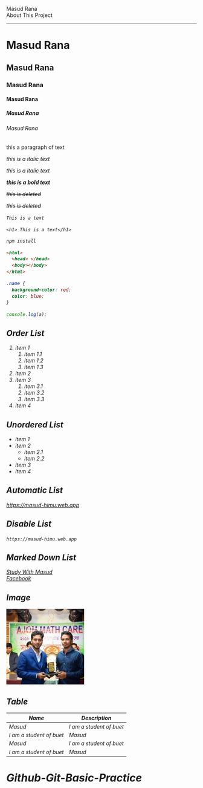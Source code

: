 <!-- Comment Syntax-->
<!--Masud Rana-->

Masud Rana  
About This Project

---

# Masud Rana <!--h1-->

## Masud Rana

### Masud Rana

#### Masud Rana <!--h4-->

##### Masud Rana

###### Masud Rana <!--h6-->

<p> this a paragraph of text </p>
<i>this is a italic text<i>

_this is a italic text_

**this is a bold text**

<del> this is deleted</del>

~~this is deleted~~

`This is a text`

`<h1> This is a text</h1>`

```javascript
npm install
```

```html
<html>
  <head> </head>
  <body></body>
</html>
```

```css
.name {
  background-color: red;
  color: blue;
}
```

```Javascript
console.log(a);
```

## Order List

1. item 1
   1. item 1.1
   2. item 1.2
   3. item 1.3
2. item 2
3. item 3
   1. item 3.1
   2. item 3.2
   3. item 3.3
4. item 4

## Unordered List

- item 1
- item 2
  - item 2.1
  - item 2.2
- item 3
- item 4

## Automatic List

https://masud-himu.web.app

## Disable List

`https://masud-himu.web.app`

## Marked Down List

[Study With Masud](https://masud-himu.web.app)  
[Facebook][facebook_link]

<!-- all link -->

[facebook_link]: https://www.facebook.com/mdmasudrana2512000

## Image

<!-- ![masud's profile picture](./image//masud.jpg) -->

<img src="./image//masud.jpg" height="200" title="my profile pic" />


## Table

|Name | Description |
|--------|-------|
|Masud | I am a student of buet|
|I am a student of buet | Masud |
|Masud | I am a student of buet|
|I am a student of buet | Masud |






















# Github-Git-Basic-Practice
